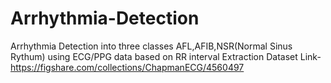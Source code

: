 # Arrhythmia-Detection
Arrhythmia Detection into three classes AFL,AFIB,NSR(Normal Sinus Rythum) using ECG/PPG data based on RR interval Extraction
Dataset Link- https://figshare.com/collections/ChapmanECG/4560497
